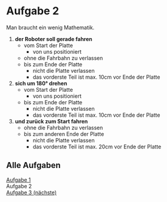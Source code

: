 # Aufgabe 2

Man braucht ein wenig Mathematik.

1. **der Roboter soll gerade fahren**
   - vom Start der Platte
     - von uns positioniert
   - ohne die Fahrbahn zu verlassen
   - bis zum Ende der Platte
     - nicht die Platte verlassen
     - das vorderste Teil ist max. 10cm vor Ende der Platte
2. **sich um 180° drehen**
   - vom Start der Platte
     - von uns positioniert
   - bis zum Ende der Platte
     - nicht die Platte verlassen
     - das vorderste Teil ist max. 10cm vor Ende der Platte
3. **und zurück zum Start fahren**
   - ohne die Fahrbahn zu verlassen
   - bis zum anderen Ende der Platte
     - nicht die Platte verlassen
     - das vorderste Teil ist max. 20cm vor Ende der Platte

## Alle Aufgaben
[Aufgabe 1](e1.md)  
Aufgabe 2  
[Aufgabe 3 (nächste)](e3.md)  